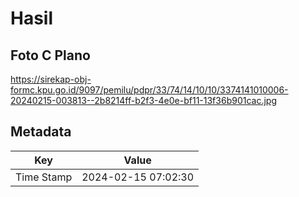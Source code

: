 # Hasil

## Foto C Plano

https://sirekap-obj-formc.kpu.go.id/9097/pemilu/pdpr/33/74/14/10/10/3374141010006-20240215-003813--2b8214ff-b2f3-4e0e-bf11-13f36b901cac.jpg


## Metadata

| Key        | Value               |
| ---------- | ------------------- |
| Time Stamp | 2024-02-15 07:02:30 |



